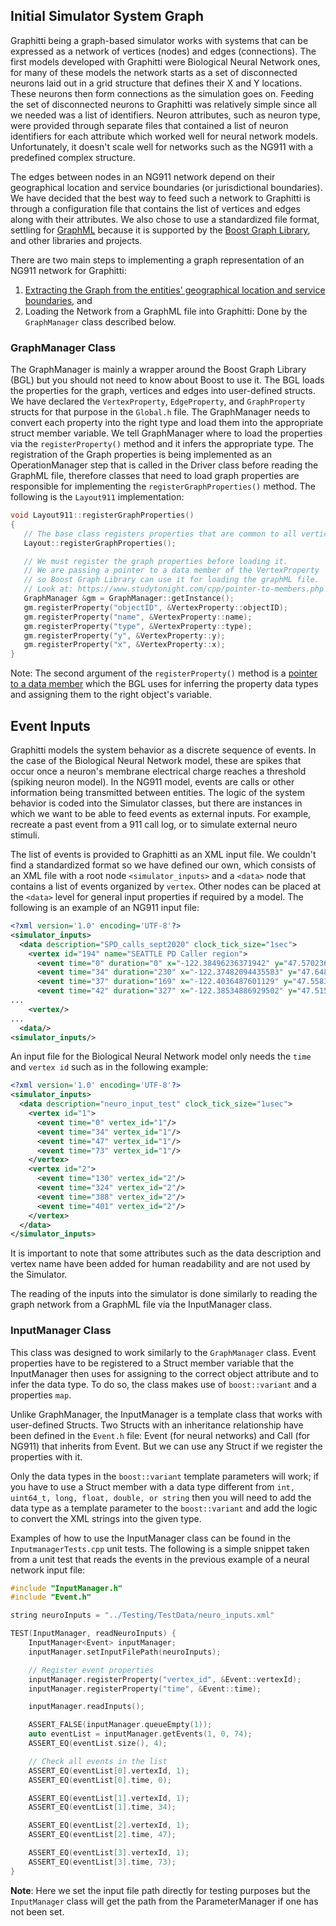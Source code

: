 ## Initial Simulator System Graph

Graphitti being a graph-based simulator works with systems that can be expressed as a network of vertices (nodes) and edges (connections). The first models developed with Graphitti were Biological Neural Network ones, for many of these models the network starts as a set of disconnected neurons laid out in a grid structure that defines their X and Y locations. These neurons then form connections as the simulation goes on. Feeding the set of disconnected neurons to Graphitti was relatively simple since all we needed was a list of identifiers. Neuron attributes, such as neuron type, were provided through separate files that contained a list of neuron identifiers for each attribute which worked well for neural network models. Unfortunately, it doesn't scale well for networks such as the NG911 with a predefined complex structure.

The edges between nodes in an NG911 network depend on their geographical location and service boundaries (or jurisdictional boundaries). We have decided that the best way to feed such a network to Graphitti is through a configuration file that contains the list of vertices and edges along with their attributes. We also chose to use a standardized file format, settling for [GraphML](http://graphml.graphdrawing.org/) because it is supported by the [Boost Graph Library](https://www.boost.org/doc/libs/1_81_0/libs/graph/doc/index.html), and other libraries and projects.

There are two main steps to implementing a graph representation of an NG911 network for Graphitti:

1. [Extracting the Graph from the entities' geographical location and service boundaries](../Tools/GIStoGraph.md), and
2. Loading the Network from a GraphML file into Graphitti: Done by the `GraphManager` class described below.

### GraphManager Class

The GraphManager is mainly a wrapper around the Boost Graph Library (BGL) but you should not need to know about Boost to use it. The BGL loads the properties for the graph, vertices and edges into user-defined structs. We have declared the `VertexProperty`, `EdgeProperty`, and `GraphProperty` structs for that purpose in the `Global.h` file. The GraphManager needs to convert each property into the right type and load them into the appropriate struct member variable. We tell GraphManager where to load the properties via the `registerProperty()` method and it infers the appropriate type. The registration of the Graph properties is being implemented as an OperationManager step that is called in the Driver class before reading the GraphML file, therefore classes that need to load graph properties are responsible for implementing the `registerGraphProperties()` method. The following is the `Layout911` implementation:

```cpp
void Layout911::registerGraphProperties()
{
   // The base class registers properties that are common to all vertices
   Layout::registerGraphProperties();

   // We must register the graph properties before loading it.
   // We are passing a pointer to a data member of the VertexProperty
   // so Boost Graph Library can use it for loading the graphML file.
   // Look at: https://www.studytonight.com/cpp/pointer-to-members.php
   GraphManager &gm = GraphManager::getInstance();
   gm.registerProperty("objectID", &VertexProperty::objectID);
   gm.registerProperty("name", &VertexProperty::name);
   gm.registerProperty("type", &VertexProperty::type);
   gm.registerProperty("y", &VertexProperty::y);
   gm.registerProperty("x", &VertexProperty::x);
}
```

Note: The second argument of the `registerProperty()` method is a [pointer to a data member](https://www.studytonight.com/cpp/pointer-to-members.php) which the BGL uses for inferring the property data types and assigning them to the right object's variable.


## Event Inputs

Graphitti models the system behavior as a discrete sequence of events. In the case of the Biological Neural Network model, these are spikes that occur once a neuron's membrane electrical charge reaches a threshold (spiking neuron model). In the NG911 model, events are calls or other information being transmitted between entities. The logic of the system behavior is coded into the Simulator classes, but there are instances in which we want to be able to feed events as external inputs. For example, recreate a past event from a 911 call log, or to simulate external neuro stimuli.

The list of events is provided to Graphitti as an XML input file. We couldn't find a standardized format so we have defined our own, which consists of an XML file with a root node `<simulator_inputs>` and a `<data>` node that contains a list of events organized by `vertex`. Other nodes can be placed at the `<data>` level for general input properties if required by a model. The following is an example of an NG911 input file:


```xml
<?xml version='1.0' encoding='UTF-8'?>
<simulator_inputs>
  <data description="SPD_calls_sept2020" clock_tick_size="1sec">
    <vertex id="194" name="SEATTLE PD Caller region">
      <event time="0" duration="0" x="-122.38496236371942" y="47.570236838209546" type="EMS"/>
      <event time="34" duration="230" x="-122.37482094435583" y="47.64839548276973" type="EMS"/>
      <event time="37" duration="169" x="-122.4036487601129" y="47.55833788618255" type="Fire"/>
      <event time="42" duration="327" x="-122.38534886929502" y="47.515324716436346" type="Fire"/>
...
    <vertex/>
...
  <data/>
<simulator_inputs/>
```

An input file for the Biological Neural Network model only needs the `time` and `vertex id` such as in the following example:

```xml
<?xml version='1.0' encoding='UTF-8'?>
<simulator_inputs>
  <data description="neuro_input_test" clock_tick_size="1usec">
    <vertex id="1">
      <event time="0" vertex_id="1"/>
      <event time="34" vertex_id="1"/>
      <event time="47" vertex_id="1"/>
      <event time="73" vertex_id="1"/>
    </vertex>
    <vertex id="2">
      <event time="130" vertex_id="2"/>
      <event time="324" vertex_id="2"/>
      <event time="388" vertex_id="2"/>
      <event time="401" vertex_id="2"/>
    </vertex>
  </data>
</simulator_inputs>
```

It is important to note that some attributes such as the data description and vertex name have been added for human readability and are not used by the Simulator.

The reading of the inputs into the simulator is done similarly to reading the graph network from a GraphML file via the InputManager class.

### InputManager Class

This class was designed to work similarly to the `GraphManager` class. Event properties have to be registered to a Struct member variable that the InputManager then uses for assigning to the correct object attribute and to infer the data type. To do so, the class makes use of `boost::variant` and a properties `map`.

Unlike GraphManager, the InputManager is a template class that works with user-defined Structs. Two Structs with an inheritance relationship have been defined in the `Event.h` file: Event (for neural networks) and Call (for NG911) that inherits from Event. But we can use any Struct if we register the properties with it.

Only the data types in the `boost::variant` template parameters will work; if you have to use a Struct member with a data type different from `int, uint64_t, long, float, double, or string` then you will need to add the data type as a template parameter to the `boost::variant` and add the logic to convert the XML strings into the given type.

Examples of how to use the InputManager class can be found in the `InputmanagerTests.cpp` unit tests. The following is a simple snippet taken from a unit test that reads the events in the previous example of a neural network input file:

```cpp
#include "InputManager.h"
#include "Event.h"

string neuroInputs = "../Testing/TestData/neuro_inputs.xml"

TEST(InputManager, readNeuroInputs) {
    InputManager<Event> inputManager;
    inputManager.setInputFilePath(neuroInputs);

    // Register event properties
    inputManager.registerProperty("vertex_id", &Event::vertexId);
    inputManager.registerProperty("time", &Event::time);

    inputManager.readInputs();

    ASSERT_FALSE(inputManager.queueEmpty(1));
    auto eventList = inputManager.getEvents(1, 0, 74);
    ASSERT_EQ(eventList.size(), 4);

    // Check all events in the list
    ASSERT_EQ(eventList[0].vertexId, 1);
    ASSERT_EQ(eventList[0].time, 0);

    ASSERT_EQ(eventList[1].vertexId, 1);
    ASSERT_EQ(eventList[1].time, 34);

    ASSERT_EQ(eventList[2].vertexId, 1);
    ASSERT_EQ(eventList[2].time, 47);

    ASSERT_EQ(eventList[3].vertexId, 1);
    ASSERT_EQ(eventList[3].time, 73);
}
```

**Note**: Here we set the input file path directly for testing purposes but the `InputManager` class will get the path from the ParameterManager if one has not been set.